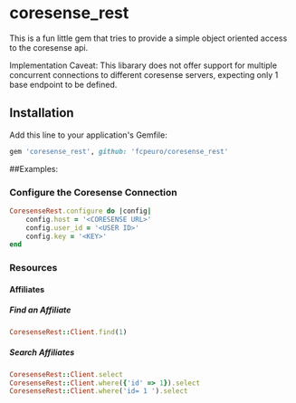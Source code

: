 # coresense_rest
  
This is a fun little gem that tries to provide a simple object oriented access to the coresense api.

Implementation Caveat: This libarary does not offer support for multiple concurrent connections to different 
coresense servers, expecting only 1 base endpoint to be defined.

## Installation

Add this line to your application's Gemfile:

```ruby
gem 'coresense_rest', github: 'fcpeuro/coresense_rest'
```


##Examples:

### Configure the Coresense Connection
```ruby
CoresenseRest.configure do |config|
    config.host = '<CORESENSE URL>'
    config.user_id = '<USER ID>'
    config.key = '<KEY>'
end
```
### Resources
#### Affiliates
##### Find an Affiliate
```ruby
CoresenseRest::Client.find(1)
```
##### Search Affiliates 
```ruby
CoresenseRest::Client.select
CoresenseRest::Client.where({'id' => 1}).select
CoresenseRest::Client.where('id= 1 ').select
```
